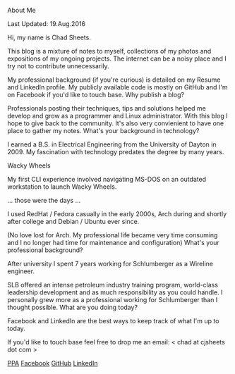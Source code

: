 About Me

Last Updated: 19.Aug.2016

Hi, my name is Chad Sheets.

This blog is a mixture of notes to myself, collections of my photos and expositions of my ongoing projects. The internet can be a noisy place and I try not to contribute unnecessarily.

My professional background (if you're curious) is detailed on my Resume and LinkedIn profile. My publicly available code is mostly on GitHub and I'm on Facebook if you'd like to touch base.
Why publish a blog?

Professionals posting their techniques, tips and solutions helped me develop and grow as a programmer and Linux administrator. With this blog I hope to give back to the community. It's also very convienient to have one place to gather my notes.
What's your background in technology?

I earned a B.S. in Electrical Engineering from the University of Dayton in 2009. My fascination with technology predates the degree by many years.

Wacky Wheels

My first CLI experience involved navigating MS-DOS on an outdated workstation to launch Wacky Wheels.

... those were the days ...

I used RedHat / Fedora casually in the early 2000s, Arch during and shortly after college and Debian / Ubuntu ever since.

(No love lost for Arch. My professional life became very time consuming and I no longer had time for maintenance and configuration)
What's your professional background?

After university I spent 7 years working for Schlumberger as a Wireline engineer.

SLB offered an intense petroleum industry training program, world-class leadership development and as much responsibility as you could handle. I personally grew more as a professional working for Schlumberger than I thought possible.
What are you doing today?

Facebook and LinkedIn are the best ways to keep track of what I'm up to today.

If you'd like to touch base feel free to drop me an email: < chad at cjsheets dot com >


[PPA](https://launchpad.net/~cjsheets)
[Facebook](http://www.facebook.com/chad.sheets)
[GitHub](https://github.com/cjsheets)
[LinkedIn](https://www.linkedin.com/in/chadsheets)
